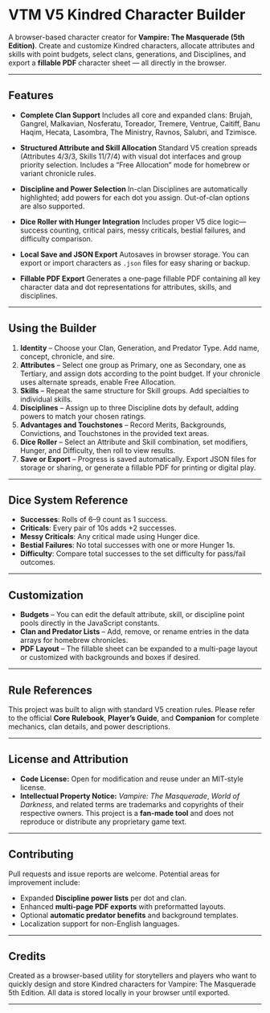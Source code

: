 # VTM V5 Kindred Character Builder

A browser-based character creator for **Vampire: The Masquerade (5th Edition)**.
Create and customize Kindred characters, allocate attributes and skills with point budgets, select clans, generations, and Disciplines, and export a **fillable PDF** character sheet — all directly in the browser.

---

## Features

* **Complete Clan Support**
  Includes all core and expanded clans: Brujah, Gangrel, Malkavian, Nosferatu, Toreador, Tremere, Ventrue, Caitiff, Banu Haqim, Hecata, Lasombra, The Ministry, Ravnos, Salubri, and Tzimisce.

* **Structured Attribute and Skill Allocation**
  Standard V5 creation spreads (Attributes 4/3/3, Skills 11/7/4) with visual dot interfaces and group priority selection.
  Includes a “Free Allocation” mode for homebrew or variant chronicle rules.

* **Discipline and Power Selection**
  In-clan Disciplines are automatically highlighted; add powers for each dot you assign. Out-of-clan options are also supported.

* **Dice Roller with Hunger Integration**
  Includes proper V5 dice logic—success counting, critical pairs, messy criticals, bestial failures, and difficulty comparison.

* **Local Save and JSON Export**
  Autosaves in browser storage. You can export or import characters as `.json` files for easy sharing or backup.

* **Fillable PDF Export**
  Generates a one-page fillable PDF containing all key character data and dot representations for attributes, skills, and disciplines.

---

## Using the Builder

1. **Identity** – Choose your Clan, Generation, and Predator Type. Add name, concept, chronicle, and sire.
2. **Attributes** – Select one group as Primary, one as Secondary, one as Tertiary, and assign dots according to the point budget.
   If your chronicle uses alternate spreads, enable Free Allocation.
3. **Skills** – Repeat the same structure for Skill groups. Add specialties to individual skills.
4. **Disciplines** – Assign up to three Discipline dots by default, adding powers to match your chosen ratings.
5. **Advantages and Touchstones** – Record Merits, Backgrounds, Convictions, and Touchstones in the provided text areas.
6. **Dice Roller** – Select an Attribute and Skill combination, set modifiers, Hunger, and Difficulty, then roll to view results.
7. **Save or Export** – Progress is saved automatically. Export JSON files for storage or sharing, or generate a fillable PDF for printing or digital play.

---

## Dice System Reference

* **Successes**: Rolls of 6–9 count as 1 success.
* **Criticals**: Every pair of 10s adds +2 successes.
* **Messy Criticals**: Any critical made using Hunger dice.
* **Bestial Failures**: No total successes with one or more Hunger 1s.
* **Difficulty**: Compare total successes to the set difficulty for pass/fail outcomes.

---

## Customization

* **Budgets** – You can edit the default attribute, skill, or discipline point pools directly in the JavaScript constants.
* **Clan and Predator Lists** – Add, remove, or rename entries in the data arrays for homebrew chronicles.
* **PDF Layout** – The fillable sheet can be expanded to a multi-page layout or customized with backgrounds and boxes if desired.

---

## Rule References

This project was built to align with standard V5 creation rules.
Please refer to the official **Core Rulebook**, **Player’s Guide**, and **Companion** for complete mechanics, clan details, and power descriptions.

---

## License and Attribution

* **Code License:** Open for modification and reuse under an MIT-style license.
* **Intellectual Property Notice:**
  *Vampire: The Masquerade*, *World of Darkness*, and related terms are trademarks and copyrights of their respective owners.
  This project is a **fan-made tool** and does not reproduce or distribute any proprietary game text.

---

## Contributing

Pull requests and issue reports are welcome. Potential areas for improvement include:

* Expanded **Discipline power lists** per dot and clan.
* Enhanced **multi-page PDF exports** with preformatted layouts.
* Optional **automatic predator benefits** and background templates.
* Localization support for non-English languages.

---

## Credits

Created as a browser-based utility for storytellers and players who want to quickly design and store Kindred characters for Vampire: The Masquerade 5th Edition.
All data is stored locally in your browser until exported.

---

